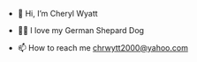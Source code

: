 - 👋 Hi, I’m Cheryl Wyatt
- 🐕‍🦺 I love my German Shepard Dog


- 📫 How to reach me chrwytt2000@yahoo.com 

<!---
chrwytt2000/chrwytt2000 is a ✨ special ✨ repository because its `README.md` (this file) appears on your GitHub profile.
You can click the Preview link to take a look at your changes.
--->
